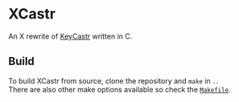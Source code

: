 # XCastr
An X rewrite of [KeyCastr](https://github.com/keycastr/keycastr) written in C.

## Build
To build XCastr from source, clone the repository and `make` in `.`.\
There are also other make options available so check the [`Makefile`](https://raw.githubusercontent.com/aymey/xcastr/main/Makefile).
